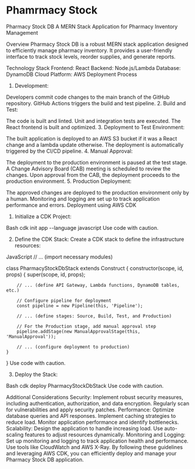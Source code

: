 # Phamrmacy Stock

Pharmacy Stock DB
A MERN Stack Application for Pharmacy Inventory Management

Overview
Pharmacy Stock DB is a robust MERN stack application designed to efficiently manage pharmacy inventory. It provides a user-friendly interface to track stock levels, reorder supplies, and generate reports.

Technology Stack
Frontend: React
Backend: Node.js/Lambda
Database: DynamoDB
Cloud Platform: AWS
Deployment Process
1. Development:

Developers commit code changes to the main branch of the GitHub repository.
GitHub Actions triggers the build and test pipeline.
2. Build and Test:

The code is built and linted.
Unit and integration tests are executed.
The React frontend is built and optimized.
3. Deployment to Test Environment:

The built application is deployed to an AWS S3 bucket if it was a React change and a lambda update otherwise.
The deployment is automatically triggered by the CI/CD pipeline.
4. Manual Approval:

The deployment to the production environment is paused at the test stage.
A Change Advisory Board (CAB) meeting is scheduled to review the changes.
Upon approval from the CAB, the deployment proceeds to the production environment.
5. Production Deployment:

The approved changes are deployed to the production environment only by a human.
Monitoring and logging are set up to track application performance and errors.
Deployment using AWS CDK
1. Initialize a CDK Project:

Bash
cdk init app --language javascript
Use code with caution.

2. Define the CDK Stack:
Create a CDK stack to define the infrastructure resources:

JavaScript
// ... (import necessary modules)

class PharmacyStockDbStack extends Construct {
    constructor(scope, id, props) {
        super(scope, id, props);

        // ... (define API Gateway, Lambda functions, DynamoDB tables, etc.)

        // Configure pipeline for deployment
        const pipeline = new Pipeline(this, 'Pipeline');

        // ... (define stages: Source, Build, Test, and Production)

        // For the Production stage, add manual approval step
        pipeline.addStage(new ManualApprovalStage(this, 'ManualApproval'));

        // ... (configure deployment to production)
    }
}
Use code with caution.

3. Deploy the Stack:

Bash
cdk deploy PharmacyStockDbStack
Use code with caution.

Additional Considerations
Security:
Implement robust security measures, including authentication, authorization, and data encryption.
Regularly scan for vulnerabilities and apply security patches.
Performance:
Optimize database queries and API responses.
Implement caching strategies to reduce load.
Monitor application performance and identify bottlenecks.
Scalability:
Design the application to handle increasing load.
Use auto-scaling features to adjust resources dynamically.
Monitoring and Logging:
Set up monitoring and logging to track application health and performance.
Use tools like CloudWatch and AWS X-Ray.
By following these guidelines and leveraging AWS CDK, you can efficiently deploy and manage your Pharmacy Stock DB application.
